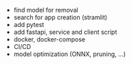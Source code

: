 - find model for removal
- search for app creation (stramlit)
- add pytest
- add fastapi, service and client script
- docker, docker-compose
- CI/CD
- model optimization (ONNX, pruning, ...)